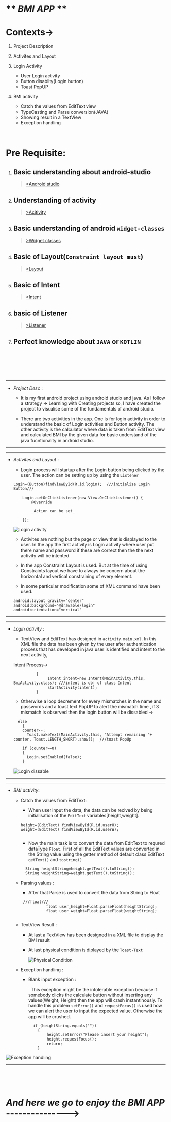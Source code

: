 # ** _BMI APP_ ** 

# **Contexts->**
1. Project Description
2. Activites and Layout
3. Login Activity
   - User Login activity
   - Button disabilty(Login button)
   - Toast PopUP
   
4. BMI activity
   - Catch the values from EditText view
   - TypeCasting and Parse conversion(JAVA)
   - Showing result in a TextView 
   - Exception handling

&nbsp;
&nbsp;

# **Pre Requisite:**
1. ## Basic understanding about android-studio
   >[>Android studio](https://developer.android.com)
2. ## Understanding of activity
    >[>Acitivity](https://developer.android.com/s/results/?q=activity)  
3. ## Basic understanding of android `widget-classes`
    >[>Widget classes](https://developer.android.com/guide/topics/appwidgets) 
4. ## Basic of Layout(```Constraint layout must```)
    >[>Layout](https://developer.android.com/s/results/?q=layout)

5. ## Basic of Intent
    > [>Intent](https://developer.android.com/s/results/?q=intent)
6. ## basic of Listener 
    >[>Listener](https://developer.android.com/s/results/?q=listener)
8. ## Perfect knowledge about `JAVA` or `KOTLIN`
 
&nbsp;

&nbsp;

&nbsp;


---
- _Project Desc_ :

     - It is my first android project using android studio and java. As I follow a strategy -> Learning with Creating projects so, I have created the project to visualise some of the fundamentals of android studio.

     - There are two activities in the app. One is for login activity in order to understand the basic of Login activities and Button activity. The other activity is the calculator where data is taken from EditText view and calculated BMI by the given data for basic understand of the java fucntionality in android studio.
---

---
- _Activites and Layout_ :
  
    - Login process will startup after the Login button being clicked by the user. The action can be setting up by using the `Listener`
    ```
    Login=(Button)findViewById(R.id.login);  ///initialise Login Button///

        Login.setOnClickListener(new View.OnClickListener() {
            @Override
            
            _Action can be set_

        });
    ```
    ![](https://github.com/AsifZaman777/Android-Projects/blob/main/BMI%20app/BMI%20Doc%20photo/Login%20activity.png "Login activity" )

     - Activites are nothing but the page or view that is displayed to the user. In the app the first activity is Login activity where user put there name and password if these are correct then the the next activity will be intented.
     - In the app Constraint Layout is used. But at the time of using Constraints layout we have to always be concern about the horizontal and vertical constraining of every element.
   
     - In some particular modification some of XML command have been used.
     ```
     android:layout_gravity="center"
     android:background="@drawable/login"
     android:orientation="vertical"
     ```
   

---

---
- _Login activity_ :

     - TextView and EditText has designed in `activity.main.xml`. In this XML file the data has been given by the user after authentication process that has developed in java user is identified and intent to the next activity,

     Intent Process->

     ```if(name.getText().toString().equals("String") && password.getText().toString().equals("String"))
               {
                    Intent intent=new Intent(MainActivity.this, BmiActivity.class); ///intent is obj of class Intent
                    startActivity(intent); 
               } 
    ```
   

     - Otherwise a loop decrement for every mismatches in the name and passwords and a toast text PopUP to alert the mismatch time , if 3 mismatch is observed then the login button will be dissabled ->

    ```
      else
        {
        counter--;
          Toast.makeText(MainActivity.this, "Attempt remaining "+ counter, Toast.LENGTH_SHORT).show();  ///toast PopUp
        
        if (counter==0)
        {
          Login.setEnabled(false);
        }

    ``` 
   ![](https://github.com/AsifZaman777/Android-Projects/blob/main/BMI%20app/BMI%20Doc%20photo/Login%20dissable.png " Login dissable " )

---

---
-  _BMI activity_:

    - Catch the values from EditText :
        - When user input the data, the data can be recived by being initialisation of the `EditText` variables[height,weight].
        ```
        height=(EditText) findViewById(R.id.userH);
        weight=(EditText) findViewById(R.id.userW);
         
        ```
        - Now the main task is to convert the data from EditText to requred dataType `Float`. First of all the EditText values are converted in the String value using the getter method of default class EditText `getText()` and `tostring()` 
        ```
          String heightString=height.getText().toString();
          String weightString=weight.getText().toString();

        ```
    - Parsing values :
        - After that Parse is used to convert the data from String to Float 
        ````
         ///float///
                   float user_height=Float.parseFloat(heightString);
                   float user_weight=Float.parseFloat(weightString);


        ````
    - TextView Result : 
        - At last a TextView has been designed in a XML file to display the BMI result
        - At last physical condition is diplayed by the `Toast-Text` 
     
          ![](https://github.com/AsifZaman777/Android-Projects/blob/main/BMI%20app/BMI%20Doc%20photo/Phy%20Cond.png " Physical Condition ")     
    
    - Exception handling :
         
        - Blank input exception : 
            &nbsp;

            &nbsp;
            This exception might be the intolerable exception because if somebody clicks the calculate button without inserting any values(Weight, Height) then the app will crash instantinously. To handle this problem `setError()` and `requestFocus()` is used how we can alert the user to input the expected value. Otherwise the app will be crushed.
            
           ```
             if (heightString.equals(""))
               {
                   height.setError("Please insert your height");
                   height.requestFocus();
                   return;
               }

           ``` 
 ![](https://github.com/AsifZaman777/Android-Projects/blob/main/BMI%20app/BMI%20Doc%20photo/Alert.png "Exception handling")

---

&nbsp;

&nbsp;

# _And here we go to enjoy the BMI APP_  --------------->     
